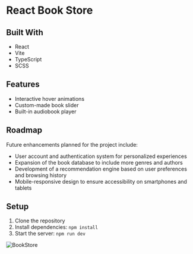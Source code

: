 # React Book Store

## Built With

- React
- Vite
- TypeScript
- SCSS

## Features

- Interactive hover animations
- Custom-made book slider
- Built-in audiobook player

## Roadmap

Future enhancements planned for the project include:

- User account and authentication system for personalized experiences
- Expansion of the book database to include more genres and authors
- Development of a recommendation engine based on user preferences and browsing history
- Mobile-responsive design to ensure accessibility on smartphones and tablets

## Setup

1. Clone the repository
2. Install dependencies: `npm install`
3. Start the server: `npm run dev`


![BookStore](https://github.com/SKom2/react-ts-book-store/assets/103752057/43bd4352-f12f-42fa-a86f-996243eb2245)
